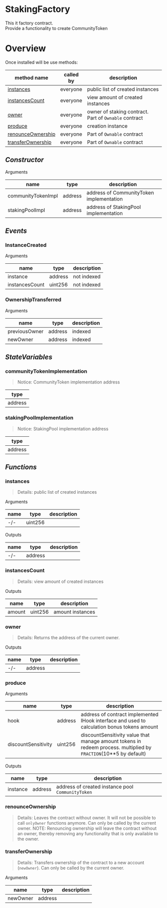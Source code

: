 # StakingFactory

This it factory contract.<br>Provide a functionality to create CommunityToken

# Overview

Once installed will be use methods:

| **method name** | **called by** | **description** |
|-|-|-|
|<a href="#instances">instances</a>|everyone|public list of created instances|
|<a href="#instancescount">instancesCount</a>|everyone|view amount of created instances|
|<a href="#owner">owner</a>|everyone|owner of staking contract. Part of `Ownable` contract|
|<a href="#produce">produce</a>|everyone|creation instance|
|<a href="#renounceownership">renounceOwnership</a>|everyone|Part of `Ownable` contract|
|<a href="#transferownership">transferOwnership</a>|everyone|Part of `Ownable` contract|
## *Constructor*


Arguments

| **name** | **type** | **description** |
|-|-|-|
| communityTokenImpl | address | address of CommunityToken implementation |
| stakingPoolImpl | address | address of StakingPool implementation |



## *Events*
### InstanceCreated

Arguments

| **name** | **type** | **description** |
|-|-|-|
| instance | address | not indexed |
| instancesCount | uint256 | not indexed |



### OwnershipTransferred

Arguments

| **name** | **type** | **description** |
|-|-|-|
| previousOwner | address | indexed |
| newOwner | address | indexed |



## *StateVariables*
### communityTokenImplementation

> Notice: CommunityToken implementation address


| **type** |
|-|
|address|



### stakingPoolImplementation

> Notice: StakingPool implementation address


| **type** |
|-|
|address|



## *Functions*
### instances

> Details: public list of created instances

Arguments

| **name** | **type** | **description** |
|-|-|-|
| -/- | uint256 |  |

Outputs

| **name** | **type** | **description** |
|-|-|-|
| -/- | address |  |



### instancesCount

> Details: view amount of created instances

Outputs

| **name** | **type** | **description** |
|-|-|-|
| amount | uint256 | amount instances |



### owner

> Details: Returns the address of the current owner.

Outputs

| **name** | **type** | **description** |
|-|-|-|
| -/- | address |  |



### produce

Arguments

| **name** | **type** | **description** |
|-|-|-|
| hook | address | address of contract implemented IHook interface and used to calculation bonus tokens amount |
| discountSensitivity | uint256 | discountSensitivity value that manage amount tokens in redeem process. multiplied by `FRACTION`(10**5 by default) |

Outputs

| **name** | **type** | **description** |
|-|-|-|
| instance | address | address of created instance pool `CommunityToken` |



### renounceOwnership

> Details: Leaves the contract without owner. It will not be possible to call `onlyOwner` functions anymore. Can only be called by the current owner. NOTE: Renouncing ownership will leave the contract without an owner, thereby removing any functionality that is only available to the owner.



### transferOwnership

> Details: Transfers ownership of the contract to a new account (`newOwner`). Can only be called by the current owner.

Arguments

| **name** | **type** | **description** |
|-|-|-|
| newOwner | address |  |



